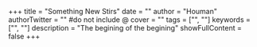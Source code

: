 +++
title = "Something New Stirs"
date = ""
author = "Houman"
authorTwitter = "" #do not include @
cover = ""
tags = ["", ""]
keywords = ["", ""]
description = "The begining of the begining"
showFullContent = false
+++
